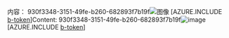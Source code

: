 <span data-ttu-id="cae6a-101">内容： 930f3348-3151-49fe-b260-682893f7b19f![图像](5d4f9965-4b4d-4611-acb9-188907338671.png)
[AZURE.INCLUDE [b-token](09d2509b-c7cf-446b-8901-0e5659a87968.md)]</span><span class="sxs-lookup"><span data-stu-id="cae6a-101">Content: 930f3348-3151-49fe-b260-682893f7b19f![image](5d4f9965-4b4d-4611-acb9-188907338671.png)
[AZURE.INCLUDE [b-token](09d2509b-c7cf-446b-8901-0e5659a87968.md)]</span></span>
